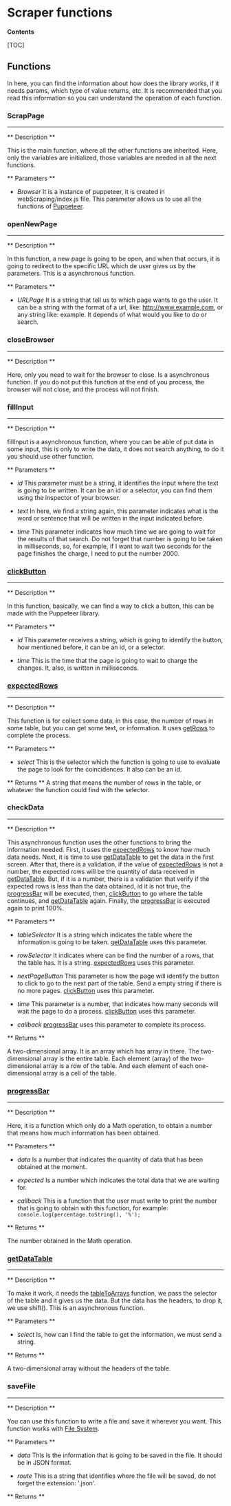 # Scraper functions

**Contents**

[TOC]

## Functions

In here, you can find the information about how does the library works, if it needs params, which type of value returns, etc.
It is recommended that you read this information so you can understand the operation of each function.

### ScrapPage

---

** Description **

This is the main function, where all the other functions are inherited.
Here, only the variables are initialized, those variables are needed in all the next functions.

** Parameters **

- _Browser_
  It is a instance of puppeteer, it is created in webScraping/index.js file.
  This parameter allows us to use all the functions of [Puppeteer](https://devdocs.io/puppeteer/ 'Puppeteer').

### openNewPage

---

** Description **

In this function, a new page is going to be open, and when that occurs, it is going to redirect to the specific URL which de user gives us by the parameters.
This is a asynchronous function.

** Parameters **

- _URLPage_
  It is a string that tell us to which page wants to go the user.
  It can be a string with the format of a url, like: http://www.example.com, or any string like: example. It depends of what would you like to do or search.

### closeBrowser

---

** Description **

Here, only you need to wait for the browser to close. Is a asynchronous function.
If you do not put this function at the end of you process, the browser will not close, and the process will not finish.

### fillInput

---

** Description **

fillInput is a asynchronous function, where you can be able of put data in some input, this is only to write the data, it does not search anything, to do it you should use other function.

** Parameters **

- _id_
  This parameter must be a string, it identifies the input where the text is going to be written.
  It can be an id or a selector, you can find them using the inspector of your browser.

- _text_
  In here, we find a string again, this parameter indicates what is the word or sentence that will be written in the input indicated before.

- _time_
  This parameter indicates how much time we are going to wait for the results of that search. Do not forget that number is going to be taken in milliseconds, so, for example, if I want to wait two seconds for the page finishes the charge, I need to put the number 2000.

### [clickButton](#clickButton)

---

** Description **

In this function, basically, we can find a way to click a button, this can be made with the Puppeteer library.

** Parameters **

- _id_
  This parameter receives a string, which is going to identify the button, how mentioned before, it can be an id, or a selector.

- _time_
  This is the time that the page is going to wait to charge the changes. It, also, is written in milliseconds.

### [expectedRows](#expectedRows)

---

** Description **

This function is for collect some data, in this case, the number of rows in some table, but you can get some text, or information.
It uses [getRows](#getRows) to complete the process.

** Parameters **

- _select_
  This is the selector which the function is going to use to evaluate the page to look for the coincidences. It also can be an id.

** Returns **
A string that means the number of rows in the table, or whatever the function could find with the selector.

### checkData

---

** Description **

This asynchronous function uses the other functions to bring the information needed.
First, it uses the [expectedRows](#expectedRows) to know how much data needs.
Next, it is time to use [getDataTable](#getDataTable) to get the data in the first screen.
After that, there is a validation, if the value of [expectedRows](#expectedRows) is not a number, the expected rows will be the quantity of data received in [getDataTable](#getDataTable). But, if it is a number, there is a validation that verify if the expected rows is less than the data obtained, id it is not true, the [progressBar](#progressBar) will be executed, then, [clickButton](#clickButton) to go where the table continues, and [getDataTable](#getDataTable) again.
Finally, the [progressBar](#progressBar) is executed again to print 100%.

** Parameters **

- _tableSelector_
  It is a string which indicates the table where the information is going to be taken. [getDataTable](#getDataTable) uses this parameter.

- _rowSelector_
  It indicates where can be find the number of a rows, that the table has. It is a string. [expectedRows](#expectedRows) uses this parameter.

- _nextPageButton_
  This parameter is how the page will identify the button to click to go to the next part of the table. Send a empty string if there is no more pages. [clickButton](#clickButton) uses this parameter.

- _time_
  This parameter is a number, that indicates how many seconds will wait the page to do a process. [clickButton](#clickButton) uses this parameter.

- _callback_
  [progressBar](#progressBar) uses this parameter to complete its process.

** Returns **

A two-dimensional array. It is an array which has array in there.
The two-dimensional array is the entire table. Each element (array) of the two-dimensional array is a row of the table. And each element of each one-dimensional array is a cell of the table.

### [progressBar](#progressBar)

---

** Description **

Here, it is a function which only do a Math operation, to obtain a number that means how much information has been obtained.

** Parameters **

- _data_
  Is a number that indicates the quantity of data that has been obtained at the moment.

- _expected_
  Is a number which indicates the total data that we are waiting for.

- _callback_
  This is a function that the user must write to print the number that is going to obtain with this function, for example:
  `console.log(percentage.toString(), '%');`

** Returns **

The number obtained in the Math operation.

### [getDataTable](#getDataTable)

---

** Description **

To make it work, it needs the [tableToArrays](#tableToArrays) function, we pass the selector of the table and it gives us the data. But the data has the headers, to drop it, we use shift(). This is an asynchronous function.

** Parameters **

- _select_
  Is, how can I find the table to get the information, we must send a string.

** Returns **

A two-dimensional array without the headers of the table.

### saveFile

---

** Description **

You can use this function to write a file and save it wherever you want. This function works with [File System](https://nodejs.org/api/fs.html 'File System').

** Parameters **

- _data_
  This is the information that is going to be saved in the file. It should be in JSON format.

- _route_
  This is a string that identifies where the file will be saved, do not forget the extension: '.json'.

** Returns **
